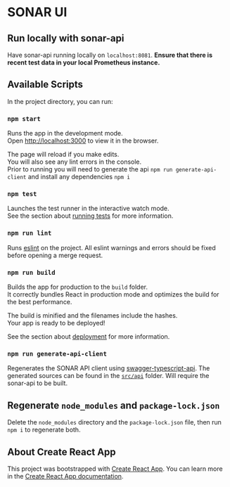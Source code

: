 # SONAR UI

## Run locally with sonar-api

Have sonar-api running locally on `localhost:8081`.
**Ensure that there is recent test data in your local Prometheus instance.**

## Available Scripts

In the project directory, you can run:

### `npm start`

Runs the app in the development mode.\
Open [http://localhost:3000](http://localhost:3000) to view it in the browser.

The page will reload if you make edits.\
You will also see any lint errors in the console. \
Prior to running you will need to generate the api `npm run generate-api-client` and install any dependencies `npm i`

### `npm test`

Launches the test runner in the interactive watch mode.\
See the section about [running tests](https://facebook.github.io/create-react-app/docs/running-tests) for more
information.

### `npm run lint`

Runs [eslint](https://eslint.org/) on the project. All eslint warnings and errors should be fixed before opening a merge request.

### `npm run build`

Builds the app for production to the `build` folder.\
It correctly bundles React in production mode and optimizes the build for the best performance.

The build is minified and the filenames include the hashes.\
Your app is ready to be deployed!

See the section about [deployment](https://facebook.github.io/create-react-app/docs/deployment) for more information.

### `npm run generate-api-client`

Regenerates the SONAR API client using [swagger-typescript-api](https://github.com/acacode/swagger-typescript-api). The
generated sources can be found in the [`src/api`](./src/api) folder. Will require the sonar-api to be built.

## Regenerate `node_modules` and `package-lock.json`

Delete the `node_modules` directory and the `package-lock.json` file, then run `npm i` to regenerate both.

## About Create React App

This project was bootstrapped with [Create React App](https://github.com/facebook/create-react-app).
You can learn more in
the [Create React App documentation](https://facebook.github.io/create-react-app/docs/getting-started).
